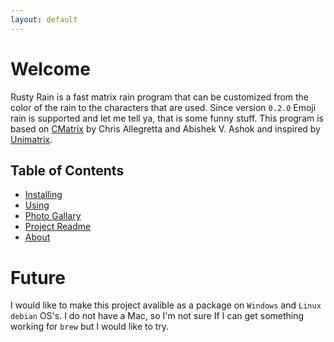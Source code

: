 ```yaml
---
layout: default
---
```


# Welcome

Rusty Rain is a fast matrix rain program that can be customized from the color of the rain to the characters that are used.
Since version `0.2.0` Emoji rain is supported and let me tell ya, that is some funny stuff. This program is based on [CMatrix](https://github.com/abishekvashok/cmatrix)
by Chris Allegretta and Abishek V. Ashok  and inspired by [Unimatrix](https://github.com/will8211/unimatrix).

## Table of Contents

* [Installing](./installation.md)
* [Using](./using.md)
* [Photo Gallary](./photo_gallary.md)
* [Project Readme](./project_readme.md)
* [About](./about.md)

# Future

I would like to make this project avalible as a package on `Windows` and `Linux debian` OS's.  I do not have a Mac, so I'm not sure
If I can get something working for `brew` but I would like to try.
